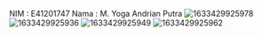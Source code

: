 NIM : E41201747
Nama : M. Yoga Andrian Putra
![1633429925978](https://user-images.githubusercontent.com/75407016/136016203-6db6a4cf-de42-49c6-99e4-5b4447fbb301.jpg)
![1633429925936](https://user-images.githubusercontent.com/75407016/136016214-981a07a9-5fc8-4d74-9589-201907b145a1.jpg)
![1633429925949](https://user-images.githubusercontent.com/75407016/136016219-bab49eb7-4b17-4d0d-ab27-3071e4cff9cf.jpg)
![1633429925962](https://user-images.githubusercontent.com/75407016/136016223-accb0570-8cac-48b5-8e90-e281239780c6.jpg)

